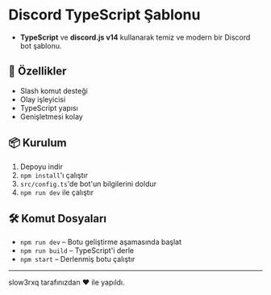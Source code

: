 # Discord TypeScript Şablonu

- **TypeScript** ve **discord.js v14** kullanarak temiz ve modern bir Discord bot şablonu.

## 🚀 Özellikler

- Slash komut desteği
- Olay işleyicisi
- TypeScript yapısı
- Genişletmesi kolay

## 📦 Kurulum

1. Depoyu indir
2. `npm install`'ı çalıştır
3. `src/config.ts`'de bot'un bilgilerini doldur
4. `npm run dev` ile çalıştır

## 🛠 Komut Dosyaları

- `npm run dev` – Botu geliştirme aşamasında başlat
- `npm run build` – TypeScript'i derle
- `npm start` – Derlenmiş botu çalıştır

---
slow3rxq tarafınızdan ❤️ ile yapıldı.
